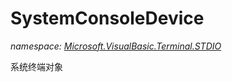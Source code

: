 ﻿
# SystemConsoleDevice
_namespace: [Microsoft.VisualBasic.Terminal.STDIO](N-Microsoft.VisualBasic.Terminal.STDIO.md)_

系统终端对象




